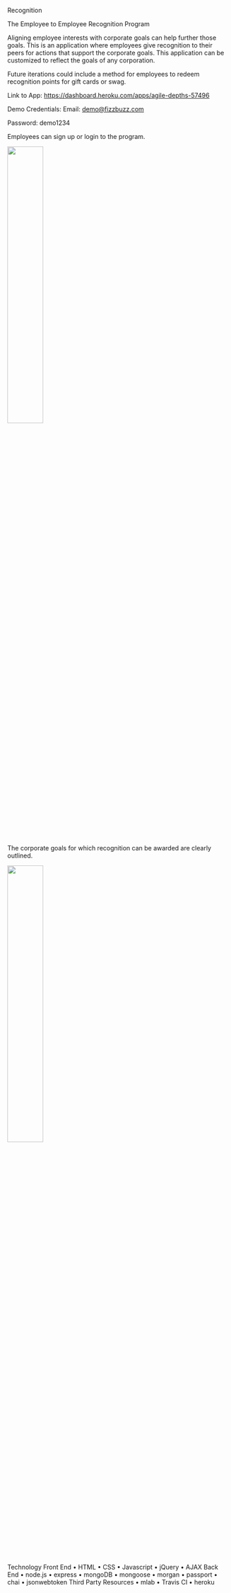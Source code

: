 
Recognition

The Employee to Employee Recognition Program

Aligning employee interests with corporate goals can help further those goals. This is an application where employees give recognition to their peers for actions that support the corporate goals. This application can be customized to reflect the goals of any corporation.

Future iterations could include a method for employees to redeem recognition points for gift cards or swag.

Link to App: https://dashboard.heroku.com/apps/agile-depths-57496

Demo Credentials:
Email: demo@fizzbuzz.com

Password: demo1234

 
Employees can sign up or login to the program.

<img src="https://user-images.githubusercontent.com/26368079/38956022-5eb59a6e-4324-11e8-8020-6a99fb471645.png" width="40%"></img>

The corporate goals for which recognition can be awarded are clearly outlined.

<img src="https://user-images.githubusercontent.com/26368079/38955839-cac1ddd6-4323-11e8-8bf7-d67bd071415d.png" width="40%"></img> 

Technology
Front End
•	HTML
•	CSS
•	Javascript
•	jQuery
•	AJAX
Back End
•	node.js
•	express
•	mongoDB
•	mongoose
•	morgan
•	passport
•	chai
•	jsonwebtoken
Third Party Resources
•	mlab
•	Travis CI
•	heroku

